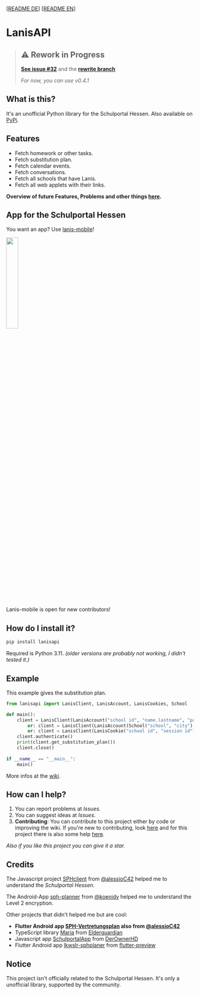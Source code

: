 [[README DE](https://github.com/kurwjan/LanisAPI/blob/master/README-DE.md)]  [[README EN](https://github.com/kurwjan/LanisAPI/blob/master/README.md)]

# LanisAPI

> ## ⚠ Rework in Progress
> **[See issue #32](https://github.com/kurwjan/LanisAPI/issues/32)** and the **[rewrite branch](https://github.com/kurwjan/LanisAPI/tree/rewrite)**
> 
> *For now, you can use v0.4.1*

## What is this?

It's an unofficial Python library for the Schulportal Hessen. Also available on [PyPi](https://pypi.org/project/lanisapi/).

## Features

+ Fetch homework or other tasks.
+ Fetch substitution plan.
+ Fetch calendar events.
+ Fetch conversations.
+ Fetch all schools that have Lanis.
+ Fetch all web applets with their links.

**Overview of future Features, Problems and other things [here](https://github.com/users/kurwjan/projects/2).**

## App for the Schulportal Hessen
You want an app? Use [lanis-mobile](https://github.com/alessioC42/lanis-mobile)!

[<img src="https://github.com/alessioC42/lanis-mobile/assets/84250128/19d30436-32f7-4cbe-b78e-f2fee3583c28" width="25%">](https://github.com/alessioC42/lanis-mobile)

Lanis-mobile is open for new contributors!

## How do I install it?

```sh
pip install lanisapi
```

Required is Python 3.11. *(older versions are probably not working, I didn't tested it.)*

## Example

This example gives the substitution plan.

```python
from lanisapi import LanisClient, LanisAccount, LanisCookies, School

def main():
    client = LanisClient(LanisAccount("school id", "name.lastname", "password"))
        or: client = LanisClient(LanisAccount(School("school", "city"), "name.lastname", "password"))
        or: client = LanisClient(LanisCookie("school id", "session id"))
    client.authenticate()
    print(client.get_substitution_plan())
    client.close()
    
if __name__ == "__main__":
    main()
```

More infos at the [wiki](https://lanisapi.readthedocs.io/en/latest/first_steps.html).

## How can I help?

1. You can report problems at *Issues*.
2. You can suggest ideas at *Issues*.
3. **Contributing**: You can contribute to this project either by code or improving the wiki. If you're new to contributing, look [here](https://docs.github.com/en/get-started/quickstart/contributing-to-projects) and for this project there is also some help [here](https://lanisapi.readthedocs.io/en/latest/contributing/programming_help.html).

*Also if you like this project you can give it a star.*

## Credits

The Javascript project [SPHclient](https://github.com/alessioC42/SPHclient) from [@alessioC42](https://github.com/alessioC42) helped me to understand the *Schulportal Hessen*.

The Android-App [sph-planner](https://github.com/koenidv/sph-planner) from [@koenidv](https://github.com/koenidv) helped me to understand the Level 2 encryption.

Other projects that didn't helped me but are cool:

+ **Flutter Android app [SPH-Vertretungsplan](https://github.com/alessioC42/SPH-vertretungsplan) also from [@alessioC42](https://github.com/alessioC42)**
+ TypeScript library [Maria](https://github.com/elderguardian/maria) from [Elderguardian](https://github.com/elderguardian/)
+ Javascript app [SchulportalApp](https://github.com/DerOwnerHD/SchulportalApp) from [DerOwnerHD](https://github.com/DerOwnerHD)
+ Flutter Android app [lkwslr-sphplaner](https://github.com/flutter-preview/lkwslr-sphplaner) from [flutter-preview](https://github.com/flutter-preview)

## Notice

This project isn't officially related to the Schulportal Hessen. It's only a unofficial library, supported by the community.
